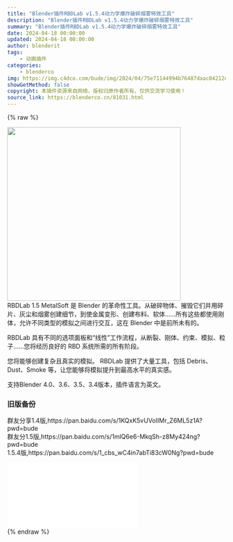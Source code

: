 ```yaml
---
title: "Blender插件RBDLab v1.5.4动力学爆炸破碎烟雾特效工具"
description: "Blender插件RBDLab v1.5.4动力学爆炸破碎烟雾特效工具"
summary: "Blender插件RBDLab v1.5.4动力学爆炸破碎烟雾特效工具"
date: 2024-04-18 00:00:00
updated: 2024-04-18 00:00:00
author: blenderit
tags: 
    - 动画插件
categories:
    - blenderco
img: https://img.c4dco.com/bude/img/2024/04/75e71144994b76487daac04212d03135.png
showGetMethod: false
copyright: 本插件资源来自网络，版权归原作者所有，仅供交流学习使用！
source_link: https://blenderco.cn/81031.html
---
```


{% raw %}
<p><img class="aligncenter" style="width: 400px; hight: 400px;" src="https://img.c4dco.com/bude/img/2024/04/75e71144994b76487daac04212d03135.png?x-oss-process=image/auto-orient,1/quality,q_90/format,webp"><br>
RBDLab 1.5 MetalSoft 是 Blender 的革命性工具。从破碎物体、摧毁它们并用碎片、灰尘和烟雾创建细节，到使金属变形、创建布料、软体……所有这些都使用刚体，允许不同类型的模拟之间进行交互，这在 Blender 中是前所未有的。</p><p>RBDLab 具有不同的选项面板和“线性”工作流程，从断裂、刚体、约束、模拟、粒子……您将经历良好的 RBD 系统所需的所有阶段。</p><p>您将能够创建复杂且真实的模拟。 RBDLab 提供了大量工具，包括 Debris、Dust、Smoke 等，让您能够将模拟提升到最高水平的真实感。</p><p>支持Blender 4.0、3.6、3.5、3.4版本，插件语言为英文。</p><h3>旧版备份</h3><p>群友分享1.4版,https://pan.baidu.com/s/1KQxK5vUVoIIMr_Z6ML5z1A?pwd=bude<br>
群友分1.5版,https://pan.baidu.com/s/1mlQ6e6-MkqSh-z8My424ng?pwd=bude<br>
1.5.4版,https://pan.baidu.com/s/1_cbs_wC4in7abTi83cW0Ng?pwd=bude</p><div id="external-video-d70f8c25d7" class="external-video"><iframe frameborder="0" src="//player.bilibili.com/player.html?aid=504551003&amp;bvid=BV1kg41177Y9&amp;cid=382631704&amp;page=1" allowfullscreen="true"></iframe></div>
<div style="display: none">blenderco</div>
{% endraw %}